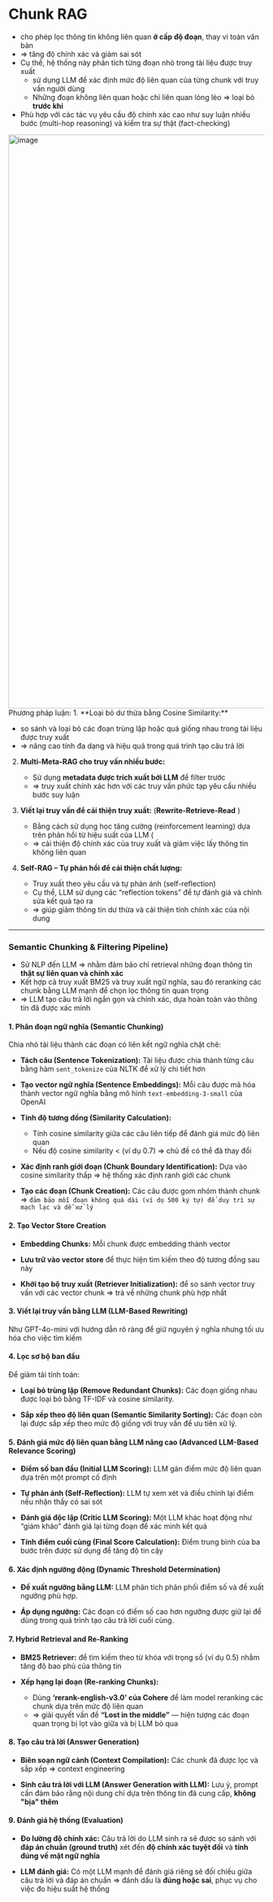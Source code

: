 # Chunk RAG
* cho phép lọc thông tin không liên quan **ở cấp độ đoạn**, thay vì toàn văn bản
* => tăng độ chính xác và giảm sai sót 
* Cụ thể, hệ thống này phân tích từng đoạn nhỏ trong tài liệu được truy xuất
  * sử dụng LLM để xác định mức độ liên quan của từng chunk với truy vấn người dùng
  * Những đoạn không liên quan hoặc chỉ liên quan lỏng lẻo => loại bỏ **trước khi**
* Phù hợp với các tác vụ yêu cầu độ chính xác cao như suy luận nhiều bước (multi-hop reasoning) và kiểm tra sự thật (fact-checking)
  
<img width="995" height="1128" alt="image" src="https://github.com/user-attachments/assets/32381021-d6c1-4e26-94c3-7b528acd3636" />
Phương pháp luận:
1. **Loại bỏ dư thừa bằng Cosine Similarity:**

   * so sánh và loại bỏ các đoạn trùng lặp hoặc quá giống nhau trong tài liệu được truy xuất
   * => nâng cao tính đa dạng và hiệu quả trong quá trình tạo câu trả lời

2. **Multi-Meta-RAG cho truy vấn nhiều bước:**

   * Sử dụng **metadata được trích xuất bởi LLM** để filter trước
   * => truy xuất chính xác hơn với các truy vấn phức tạp yêu cầu nhiều bước suy luận

3. **Viết lại truy vấn để cải thiện truy xuất:** (**Rewrite-Retrieve-Read** )

   * Bằng cách sử dụng học tăng cường (reinforcement learning) dựa trên phản hồi từ hiệu suất của LLM (
   * => cải thiện độ chính xác của truy xuất và giảm việc lấy thông tin không liên quan

4. **Self-RAG – Tự phản hồi để cải thiện chất lượng:**

   * Truy xuất theo yêu cầu và tự phản ánh (self-reflection)
   * Cụ thể, LLM sử dụng các “reflection tokens” để tự đánh giá và chỉnh sửa kết quả tạo ra
   * => giúp giảm thông tin dư thừa và cải thiện tính chính xác của nội dung

---
### **Semantic Chunking & Filtering Pipeline)**
* Sử NLP đến LLM => nhằm đảm bảo chỉ retrieval những đoạn thông tin **thật sự liên quan và chính xác**
* Kết hợp cả truy xuất BM25 và truy xuất ngữ nghĩa, sau đó reranking các chunk bằng LLM mạnh để chọn lọc thông tin quan trọng
* => LLM tạo câu trả lời ngắn gọn và chính xác, dựa hoàn toàn vào thông tin đã được xác minh

#### **1. Phân đoạn ngữ nghĩa (Semantic Chunking)**

Chia nhỏ tài liệu thành các đoạn có liên kết ngữ nghĩa chặt chẽ:

* **Tách câu (Sentence Tokenization):**
  Tài liệu được chia thành từng câu bằng hàm `sent_tokenize` của NLTK để xử lý chi tiết hơn

* **Tạo vector ngữ nghĩa (Sentence Embeddings):**
  Mỗi câu được mã hóa thành vector ngữ nghĩa bằng mô hình `text-embedding-3-small` của OpenAI

* **Tính độ tương đồng (Similarity Calculation):**
  * Tính cosine similarity giữa các câu liên tiếp để đánh giá mức độ liên quan
  * Nếu độ cosine similarity < (ví dụ 0.7) => chủ đề có thể đã thay đổi

* **Xác định ranh giới đoạn (Chunk Boundary Identification):**
  Dựa vào cosine similarity  thấp => hệ thống xác định ranh giới các chunk

* **Tạo các đoạn (Chunk Creation):**
  Các câu được gom nhóm thành chunk => `đảm bảo mỗi đoạn không quá dài (ví dụ 500 ký tự) để duy trì sự mạch lạc và dễ xử lý`

#### **2. Tạo Vector Store Creation**

* **Embedding Chunks:** Mỗi chunk được embedding thành vector 

* **Lưu trữ vào vector store** để thực hiện tìm kiếm theo độ tương đồng sau này

* **Khởi tạo bộ truy xuất (Retriever Initialization):** để so sánh vector truy vấn với các vector chunk => trả về những chunk phù hợp nhất

#### **3. Viết lại truy vấn** bằng LLM (LLM-Based Rewriting)
  Như GPT-4o-mini với hướng dẫn rõ ràng để giữ nguyên ý nghĩa nhưng tối ưu hóa cho việc tìm kiếm

#### **4. Lọc sơ bộ ban đầu**

Để giảm tải tính toán:

* **Loại bỏ trùng lặp (Remove Redundant Chunks):**
  Các đoạn giống nhau được loại bỏ bằng TF-IDF và cosine similarity.

* **Sắp xếp theo độ liên quan (Semantic Similarity Sorting):**
  Các đoạn còn lại được sắp xếp theo mức độ giống với truy vấn để ưu tiên xử lý.

#### **5. Đánh giá mức độ liên quan bằng LLM nâng cao (Advanced LLM-Based Relevance Scoring)**

* **Điểm số ban đầu (Initial LLM Scoring):**
  LLM gán điểm mức độ liên quan dựa trên một prompt cố định

* **Tự phản ánh (Self-Reflection):**
  LLM tự xem xét và điều chỉnh lại điểm nếu nhận thấy có sai sót

* **Đánh giá độc lập (Critic LLM Scoring):**
  Một LLM khác hoạt động như “giám khảo” đánh giá lại từng đoạn để xác minh kết quả

* **Tính điểm cuối cùng (Final Score Calculation):**
  Điểm trung bình của ba bước trên được sử dụng để tăng độ tin cậy

#### **6. Xác định ngưỡng động (Dynamic Threshold Determination)**

* **Đề xuất ngưỡng bằng LLM:**
  LLM phân tích phân phối điểm số và đề xuất ngưỡng phù hợp.

* **Áp dụng ngưỡng:**
  Các đoạn có điểm số cao hơn ngưỡng được giữ lại để dùng trong quá trình tạo câu trả lời cuối cùng.

#### **7. Hybrid Retrieval and Re-Ranking**

* **BM25 Retriever:**
  để tìm kiếm theo từ khóa với trọng số (ví dụ 0.5) nhằm tăng độ bao phủ của thông tin

* **Xếp hạng lại đoạn (Re-ranking Chunks):**
  * Dùng **‘rerank-english-v3.0’ của Cohere** để làm model reranking các chunk dựa trên mức độ liên quan
  * => giải quyết vấn đề **“Lost in the middle”** — hiện tượng các đoạn quan trọng bị lọt vào giữa và bị LLM bỏ qua

#### **8. Tạo câu trả lời (Answer Generation)**

* **Biên soạn ngữ cảnh (Context Compilation):**
  Các chunk đã được lọc và sắp xếp => context engineering 

* **Sinh câu trả lời với LLM (Answer Generation with LLM):**
  Lưu ý, prompt cần đảm bảo rằng nội dung chỉ dựa trên thông tin đã cung cấp, **không "bịa" thêm**

#### **9. Đánh giá hệ thống (Evaluation)**

* **Đo lường độ chính xác:**
  Câu trả lời do LLM sinh ra sẽ được so sánh với **đáp án chuẩn (ground truth)** xét đến **độ chính xác tuyệt đối** và **tính đúng về mặt ngữ nghĩa**

* **LLM đánh giá:**
  Có một LLM mạnh để  đánh giá riêng sẽ đối chiếu giữa câu trả lời và đáp án chuẩn => đánh dấu là **đúng hoặc sai**, phục vụ cho việc đo hiệu suất hệ thống

